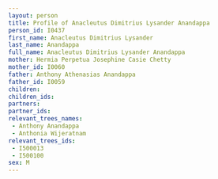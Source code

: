 ```yaml
---
layout: person
title: Profile of Anacleutus Dimitrius Lysander Anandappa
person_id: I0437
first_name: Anacleutus Dimitrius Lysander
last_name: Anandappa
full_name: Anacleutus Dimitrius Lysander Anandappa
mother: Hermia Perpetua Josephine Casie Chetty
mother_id: I0060
father: Anthony Athenasias Anandappa
father_id: I0059
children:
children_ids:
partners:
partner_ids:
relevant_trees_names:
 - Anthony Anandappa
 - Anthonia Wijeratnam
relevant_trees_ids:
 - I500013
 - I500100
sex: M
---
```


